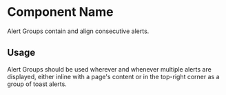 # Component Name

Alert Groups contain and align consecutive alerts.

## Usage

Alert Groups should be used wherever and whenever multiple alerts are displayed, either inline with a page's content or in the top-right corner as a group of toast alerts.
